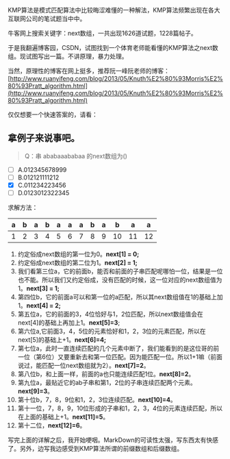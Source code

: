 
KMP算法是模式匹配算法中比较晦涩难懂的一种解法，KMP算法频繁出现在各大互联网公司的笔试题当中中。

牛客网上搜索关键字：next数组，一共出现1626道试题，1228篇帖子。

于是我翻遍博客园，CSDN，试图找到一个体育老师能看懂的KMP算法之next数组。现试图写出一篇。不讲原理，暴力处理。

当然，原理性的博客在网上挺多，推荐阮一峰阮老师的博客：[http://www.ruanyifeng.com/blog/2013/05/Knuth%E2%80%93Morris%E2%80%93Pratt_algorithm.html](http://www.ruanyifeng.com/blog/2013/05/Knuth%E2%80%93Morris%E2%80%93Pratt_algorithm.html)

仅仅想要一个快速答案的，请看：

拿例子来说事吧。
---

> Q：串 ababaaababaa 的next数组为()

- [ ] A.012345678999   
- [ ] B.012121111212  
- [x] C.011234223456   
- [ ] D.0123012322345

求解方法：

a|b|a|b|a|a|a|b|a|b|a|a
-|-|-|-|-|-|-|-|-|-|-|-
1|2|3|4|5|6|7|8|9|10|11|12

1. 约定俗成next数组的第一位为0。**next[1] = 0;**
2. 约定俗成next数组的第二位为1。**next[2] = 1;**
3. 我们看第三位a，它的前面b，能否和前面的子串匹配呢哪怕一位，结果是一位也不能。所以我们又约定俗成，没有匹配的时候，这一位对应的next数组值为1。**next[3] = 1;**
4. 第四位b，它的前面a可以和第一位的a匹配，所以其next数组值在1的基础上加1。**next[4] = 2;**
5. 第五位a，它的前面的3，4位恰好与1，2位匹配，所以next数组值会在next[4]的基础上再加上1。**next[5]=3**;
6. 第六位a,它前面3，4，5位的元素恰好和1，2，3位的元素匹配，所以在next[5]的基础上+1。**next[6]=4;**
7. 第七位a，此时一直连续匹配的几个元素中断了，我们能看到的是这位哥的前一位（第6位）又要重新去和第一位匹配。因为能匹配一位。所以1+1嘛（前面说过，能匹配一位next数组就为2）。**next[7]=2**。
8. 第八位b，和上面一样，前面的a也只能连续匹配1位。**next[8]=2**。
9. 第九位a，最贴近它的ab子串和第1，2位的子串连续匹配两个元素。**next[9]=3**。
10. 第十位b，7，8，9位和1，2，3位连续匹配。**next[10]=4**。
11. 第十一位，7，8，9，10位形成的子串和1，2，3，4位的元素连续匹配，所以在上面的基础上+1。**next[11]=5**。
12. 第十二位，**next[12]=6**。

写完上面的详解之后，我开始哽咽。MarkDown的可读性太强，写东西太有快感了。另外，边写我边感受到KMP算法所谓的前缀数组和后缀数组。
